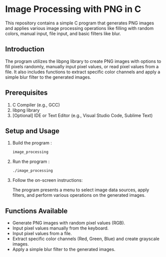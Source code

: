 # Image Processing with PNG in C

This repository contains a simple C program that generates PNG images and applies various image processing operations like filling with random colors, manual input, file input, and basic filters like blur.

## Introduction

The program utilizes the libpng library to create PNG images with options to fill pixels randomly, manually input pixel values, or read pixel values from a file. It also includes functions to extract specific color channels and apply a simple blur filter to the generated images.

## Prerequisites

  1. C Compiler (e.g., GCC)
  2. libpng library
  3. [Optional] IDE or Text Editor (e.g., Visual Studio Code, Sublime Text)

## Setup and Usage
   
1. Build the program :

   ```bash
   image_processing

2. Run the program :
   
    ```bash
    ./image_processing
    
3. Follow the on-screen instructions:

    The program presents a menu to select image data sources, apply filters, and perform various operations on the generated images.


## Functions Available

   - Generate PNG images with random pixel values (RGB).
   - Input pixel values manually from the keyboard.
   - Input pixel values from a file.
   - Extract specific color channels (Red, Green, Blue) and create grayscale images.
   - Apply a simple blur filter to the generated images.
